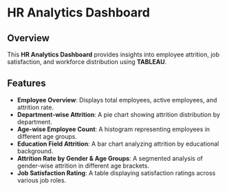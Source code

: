 # HR Analytics Dashboard

## Overview
This **HR Analytics Dashboard** provides insights into employee attrition, job satisfaction, and workforce distribution using **TABLEAU**.

## Features
- **Employee Overview**: Displays total employees, active employees, and attrition rate.
- **Department-wise Attrition**: A pie chart showing attrition distribution by department.
- **Age-wise Employee Count**: A histogram representing employees in different age groups.
- **Education Field Attrition**: A bar chart analyzing attrition by educational background.
- **Attrition Rate by Gender & Age Groups**: A segmented analysis of gender-wise attrition in different age brackets.
- **Job Satisfaction Rating**: A table displaying satisfaction ratings across various job roles.
